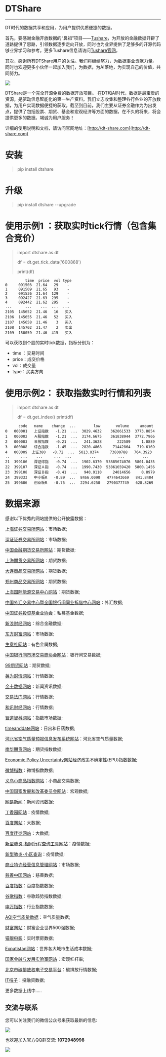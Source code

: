 # DTShare

----------

DT时代的数据共享和应用，为用户提供优质便捷的数据。

首先，要感谢金融开放数据的“鼻祖”项目——[Tushare](http://github.com/waditu/tushare)，为开放的金融数据开辟了道路提供了思路，引领数据逐步走向开放，同时也为业界提供了足够多的开源代码够业界学习和参考。更多Tushare信息请访问[Tushare官网](https://tushare.pro "Tushare")。

其次，感谢所有DTShare用户的关注。我们将继续努力，为数据事业贡献力量。同时也欢迎更多小伙伴一起加入我们，为数据，为AI落地，为实现自己的价值，共同努力。


![](http://dt-share.com/img/dtshare-logo.png)

DTShare是一个完全开源免费的数据开放项目。
在DT和AI时代，数据是最宝贵的资源，是驱动信息智能化的第一生产资料。我们立志收集和整理各行各业的开放数据，为用户实现数据便捷的获取。截至到目前，我们主要从证券金融作为为出发点，提供了包括股票、期货、基金和宏观经济等方面的数据，在不久的将来，将会提供更多的数据。竭诚为用户服务！


详细的使用说明和文档，请访问官网地址：[http://dt-share.com](http://dt-share.com)

# 安装 #

> pip install dtshare

# 升级 #

> pip install dtshare --upgrade


# 使用示例1 ：获取实时tick行情（包含集合竞价）

> import dtshare as dt
> 
> 
> df = dt.get\_tick_data('600868')
> 
> print(df)

             time  price  vol type
	0     091503  21.64   29    -
	1     091509  21.65   93    -
	2     091536  21.64  129    -
	3     092427  21.63  295    -
	4     092442  21.62  295    -
	...      ...    ...  ...  ...
	2105  145652  21.46   16   买入
	2106  145655  21.46   52   买入
	2107  145658  21.46    3   买入
	2108  145702  21.47    2   卖出
	2109  150059  21.46  415   买入

可以获取到个股的实时tick数据，指标分别为：

- time ：交易时间
- price：成交价格
- vol：成交量
- type：买卖方向

# 使用示例2： 获取指数实时行情和列表

> import dtshare as dt
> 
> df = dt.get_index()
> print(df)

          code   name    change  ...        low       volume     amount
	0   000001   上证指数   -1.21  ...  3029.4632    362061533  3773.8854
	1   000002   Ａ股指数   -1.21  ...  3174.6675    361838944  3772.7966
	2   000003   Ｂ股指数   -0.21  ...   241.3628       222589     1.0889
	3   000008   综合指数   -1.45  ...  2820.4868     71442864   719.6169
	4   000009  上证380   -0.72  ...  5013.0374     73600788   764.3923
	..     ...    ...     ...  ...        ...          ...        ...
	21  399106   深证综指   -0.74  ...  1902.6370  53885674076  5801.0435
	22  399107   深证Ａ指   -0.74  ...  1990.7430  53861659420  5800.1456
	23  399108   深证Ｂ指   -0.41  ...   940.0110     24014656     0.8979
	24  399333   中小板R   -0.89  ...  8466.0090   4774643669   841.8404
	25  399606   创业板R   -0.75  ...  2294.6250   2790377749   628.8269




# 数据来源  #

感谢以下优秀的网站提供的公开披露数据：

[上海证券交易所网站](http://www.sse.com.cn/assortment/options/price/)：市场数据;

[深证证券交易所网站](http://www.szse.cn/)：市场数据;

[中国金融期货交易所网站](http://www.cffex.com.cn/)：期货数据;

[上海期货交易所网站](http://www.shfe.com.cn/)：期货数据;

[大连商品交易所网站](http://www.dce.com.cn/)：期货数据;

[郑州商品交易所网站](http://www.czce.com.cn/)：期货数据;

[上海国际能源交易中心网站](http://www.ine.com.cn/)：期货数据;

[中国外汇交易中心暨全国银行间同业拆借中心网站](http://www.chinamoney.com.cn/chinese/)：外汇数据;

[中国证券投资基金业协会](http://gs.amac.org.cn/)：私募基金数据;

[新浪财经网站](https://finance.sina.com.cn/)：综合金融数据;

[东方财富网站](http://data.eastmoney.com/jgdy/)：市场数据;

[生意社网站](http://www.100ppi.com/)：有色金属数据;

[中国银行间市场交易商协会网站](http://www.nafmii.org.cn/)：银行间交易数据;

[99期货网站](http://www.99qh.com/)：期货数据;

[英为财情网站](https://cn.investing.com/)：行情数据;

[金十数据网站](https://www.jin10.com/)：新闻资讯数据;

[交易法门网站](https://www.jiaoyifamen.com/)：行情数据;

[和讯财经网站](http://www.hexun.com/)：行情数据;

[智道智科网站](https://www.ziasset.com/)：指数市场数据;

[timeanddate网站](https://www.timeanddate.com/)：日出和日落数据;

[河北省空气质量预报信息发布系统网站](http://110.249.223.67/publish/)：河北省空气质量数据;

[南华期货网站](http://www.nanhua.net/nhzc/varietytrend.html)：期货指数数据;

[Economic Policy Uncertainty网站](http://www.nanhua.net/nhzc/varietytrend.html)经济政策不确定性(EPU)指数数据;

[微博指数](https://data.weibo.com/index/newindex)：微博指数数据;

[义乌小商品指数网站](http://www.ywindex.com/Home/Product/index/)：小商品交易数据;

[中国国家发展和改革委员会网站](http://jgjc.ndrc.gov.cn/dmzs.aspx?clmId=741)：宏观数据;

[网易新闻](https://news.163.com/special/epidemic/)：新闻资讯数据;

[丁香园网站](http://3g.dxy.cn/newh5/view/pneumonia?scene=2&clicktime=1579615030&enterid=1579615030&from=groupmessage&isappinstalled=0)：疫情数据;

[百度网站](https://voice.baidu.com/act/newpneumonia/newpneumonia/?from=osari_pc_1)：大数据;

[百度迁徙网站](https://qianxi.baidu.com/?from=shoubai#city=0)：大数据;

[新型肺炎-相同行程查询工具网站](https://rl.inews.qq.com/h5/trip?from=newsapp&ADTAG=tgi.wx.share.message)：疫情数据;

[新型肺炎-小区查询](https://ncov.html5.qq.com/community?channelid=1&from=singlemessage&isappinstalled=0)：疫情数据;

[商业特许经营信息管理网站](http://txjy.syggs.mofcom.gov.cn/)：市场数据;

[慈善中国网站](http://cishan.chinanpo.gov.cn/platform/login.html)：慈善数据;


[百度指数](http://index.baidu.com/v2/main/index.html)：百度指数数据;

[谷歌指数](https://trends.google.com/trends/?geo=US)：谷歌趋势指数数据;

[申万指数](http://www.swsindex.com/idx0120.aspx?columnid=8832)：行业指数数据;

[AQI空气质量数据](https://www.aqistudy.cn/)：空气质量数据;

[财富网站](http://www.fortunechina.com/)：财富企业世界500强数据;

[猫眼电影](https://maoyan.com/board/1)：实时票房数据;

[Expatistan网站](https://www.expatistan.com/cost-of-living)：世界各大城市生活成本数据;

[国家金融与发展实验室网站](http://www.nifd.cn/)：宏观杠杆率;

[北京市碳排放权电子交易平台](https://www.bjets.com.cn/article/jyxx/)：碳排放行情数据;

[IT桔子](https://www.itjuzi.com)：投融资数据;


更多数据上线中.....




## 交流与联系

您可以关注我们的微信公众号来获取最新的信息:

![](http://dt-share.com/img/weixin.png)

也欢迎加入官方QQ群交流: **1072948998**

![](http://dt-share.com/img/dtshare_qq.png)
